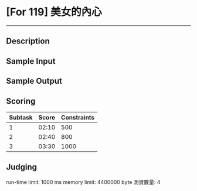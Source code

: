 # [For 119] 美女的內心
---------------------------------------
## Description

## Sample Input

## Sample Output

## Scoring 
| Subtask           | Score  | Constraints 
| ------------  | ----  | ---  
| 1    | 02:10 |  500 
| 2    | 02:40 |  800
| 3  | 03:30 | 1000 

## Judging
run-time limit: 1000 ms 
memory limit: 4400000 byte 
測資數量: 4
